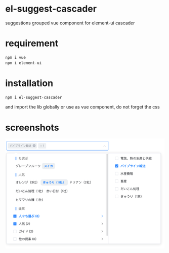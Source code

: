 # el-suggest-cascader

suggestions grouped vue component for element-ui cascader

# requirement

```js
npm i vue
npm i element-ui
```

# installation

```js
npm i el-suggest-cascader
```
and import the lib globally or use as vue component, do not forget the css

# screenshots

![](https://github.com/litt1e-p/el-suggest-cascader/raw/master/screenshots/screenshot.png)
